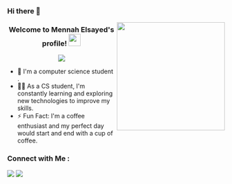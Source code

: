 ### Hi there 👋
 
<img width="250" align="right" src="https://c.tenor.com/_DOBjnGspYAAAAAM/code-coding.gif">

<h3 align="center">
  Welcome to Mennah Elsayed's profile!
  <img src="https://media.giphy.com/media/hvRJCLFzcasrR4ia7z/giphy.gif" width="28">
</h3>

<!-- Typing SVG by DenverCoder1 - https://github.com/DenverCoder1/readme-typing-svg -->
<p align="center">
  <a href="https://github.com/DenverCoder1/readme-typing-svg"><img src="https://readme-typing-svg.herokuapp.com/?lines=Computer%20science%20student;Always%20learning%20new%20things&font=Fira%20Code&center=true&width=440&height=45&color=f75c7e&vCenter=true&size=22"></a>
</p> 

- 🏢 I'm a computer science student .
- 👨‍💻 As a CS student, I'm constantly learning and exploring new technologies to improve my skills.
- ⚡ Fun Fact: I'm a coffee enthusiast and my perfect day would start and end with a cup of coffee.
### Connect with Me :
<a href="https://www.linkedin.com/in/mennah-elsheikh-9a0385272/" target="_blank"><img src="https://img.shields.io/badge/-Mennah%20Elsheikh-0077B5?style=for-the-badge&logo=Linkedin&logoColor=white"/></a>
<a href="https://t.me/Mennah_Elsheikh" target="_blank"><img src="https://img.shields.io/badge/-Mennah%20Elsheikh-0077B5?style=for-the-badge&logo=Telegram&logoColor=white"/></a>
